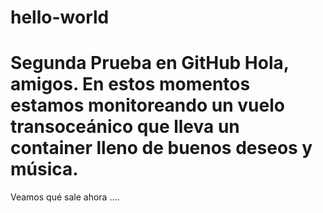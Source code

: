 # hello-world
Segunda Prueba en GitHub
Hola, amigos. 
En estos momentos estamos monitoreando un vuelo transoceánico que lleva un container lleno de buenos deseos y música.
=============
Veamos qué sale ahora ....
